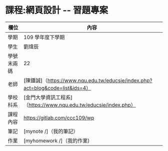 # 課程:網頁設計 -- 習題專案

欄位 | 內容
-----|--------
學期 | 109 學年度下學期
學生|  劉煒辰
學號末兩碼| 22
老師| [陳鍾誠]（https://www.nqu.edu.tw/educsie/index.php?act=blog&code=list&ids=4）
學校科系| [金門大學資訊工程系] （https://www.nqu.edu.tw/educsie/index.php）
課程內容| https://gitlab.com/ccc109/wp
筆記| [mynote /]（我的筆記）
作業| [myhomework /]（我的作業)
